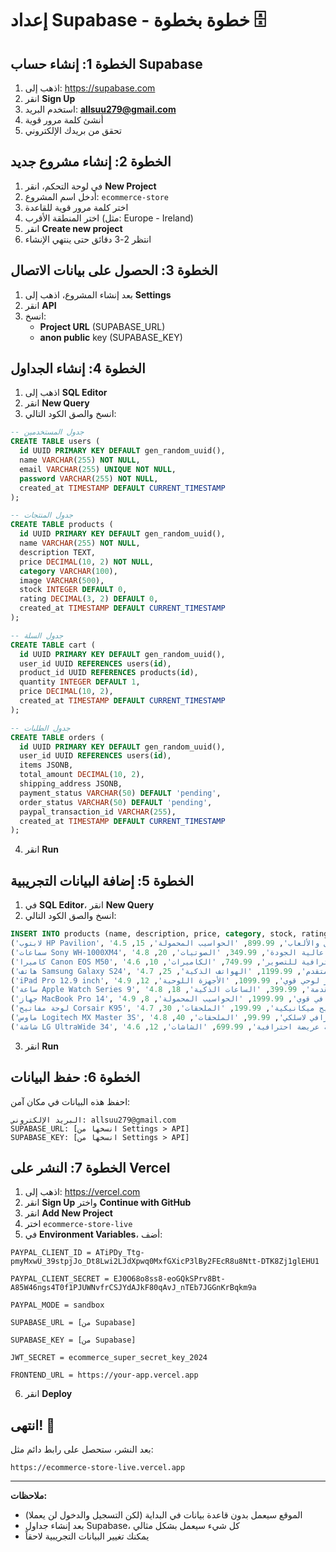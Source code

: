 # إعداد Supabase - خطوة بخطوة 🗄️

## الخطوة 1: إنشاء حساب Supabase

1. اذهب إلى: https://supabase.com
2. انقر **Sign Up**
3. استخدم البريد: **allsuu279@gmail.com**
4. أنشئ كلمة مرور قوية
5. تحقق من بريدك الإلكتروني

## الخطوة 2: إنشاء مشروع جديد

1. في لوحة التحكم، انقر **New Project**
2. أدخل اسم المشروع: `ecommerce-store`
3. اختر كلمة مرور قوية للقاعدة
4. اختر المنطقة الأقرب (مثل: Europe - Ireland)
5. انقر **Create new project**
6. انتظر 2-3 دقائق حتى ينتهي الإنشاء

## الخطوة 3: الحصول على بيانات الاتصال

1. بعد إنشاء المشروع، اذهب إلى **Settings**
2. انقر **API**
3. انسخ:
   - **Project URL** (SUPABASE_URL)
   - **anon public** key (SUPABASE_KEY)

## الخطوة 4: إنشاء الجداول

1. اذهب إلى **SQL Editor**
2. انقر **New Query**
3. انسخ والصق الكود التالي:

```sql
-- جدول المستخدمين
CREATE TABLE users (
  id UUID PRIMARY KEY DEFAULT gen_random_uuid(),
  name VARCHAR(255) NOT NULL,
  email VARCHAR(255) UNIQUE NOT NULL,
  password VARCHAR(255) NOT NULL,
  created_at TIMESTAMP DEFAULT CURRENT_TIMESTAMP
);

-- جدول المنتجات
CREATE TABLE products (
  id UUID PRIMARY KEY DEFAULT gen_random_uuid(),
  name VARCHAR(255) NOT NULL,
  description TEXT,
  price DECIMAL(10, 2) NOT NULL,
  category VARCHAR(100),
  image VARCHAR(500),
  stock INTEGER DEFAULT 0,
  rating DECIMAL(3, 2) DEFAULT 0,
  created_at TIMESTAMP DEFAULT CURRENT_TIMESTAMP
);

-- جدول السلة
CREATE TABLE cart (
  id UUID PRIMARY KEY DEFAULT gen_random_uuid(),
  user_id UUID REFERENCES users(id),
  product_id UUID REFERENCES products(id),
  quantity INTEGER DEFAULT 1,
  price DECIMAL(10, 2),
  created_at TIMESTAMP DEFAULT CURRENT_TIMESTAMP
);

-- جدول الطلبات
CREATE TABLE orders (
  id UUID PRIMARY KEY DEFAULT gen_random_uuid(),
  user_id UUID REFERENCES users(id),
  items JSONB,
  total_amount DECIMAL(10, 2),
  shipping_address JSONB,
  payment_status VARCHAR(50) DEFAULT 'pending',
  order_status VARCHAR(50) DEFAULT 'pending',
  paypal_transaction_id VARCHAR(255),
  created_at TIMESTAMP DEFAULT CURRENT_TIMESTAMP
);
```

4. انقر **Run**

## الخطوة 5: إضافة البيانات التجريبية

1. في **SQL Editor**، انقر **New Query**
2. انسخ والصق الكود التالي:

```sql
INSERT INTO products (name, description, price, category, stock, rating, image) VALUES
('لابتوب HP Pavilion', 'لابتوب قوي للعمل والألعاب', 899.99, 'الحواسيب المحمولة', 15, 4.5, 'https://via.placeholder.com/300?text=HP+Pavilion'),
('سماعات Sony WH-1000XM4', 'سماعات بلوتوث عالية الجودة', 349.99, 'الصوتيات', 20, 4.8, 'https://via.placeholder.com/300?text=Sony+Headphones'),
('كاميرا Canon EOS M50', 'كاميرا احترافية للتصوير', 749.99, 'الكاميرات', 10, 4.6, 'https://via.placeholder.com/300?text=Canon+Camera'),
('هاتف Samsung Galaxy S24', 'هاتف ذكي متقدم', 1199.99, 'الهواتف الذكية', 25, 4.7, 'https://via.placeholder.com/300?text=Samsung+S24'),
('iPad Pro 12.9 inch', 'جهاز لوحي قوي', 1099.99, 'الأجهزة اللوحية', 12, 4.9, 'https://via.placeholder.com/300?text=iPad+Pro'),
('ساعة Apple Watch Series 9', 'ساعة ذكية متقدمة', 399.99, 'الساعات الذكية', 18, 4.8, 'https://via.placeholder.com/300?text=Apple+Watch'),
('جهاز MacBook Pro 14', 'لابتوب احترافي قوي', 1999.99, 'الحواسيب المحمولة', 8, 4.9, 'https://via.placeholder.com/300?text=MacBook+Pro'),
('لوحة مفاتيح Corsair K95', 'لوحة مفاتيح ميكانيكية', 199.99, 'الملحقات', 30, 4.7, 'https://via.placeholder.com/300?text=Corsair+Keyboard'),
('ماوس Logitech MX Master 3S', 'ماوس احترافي لاسلكي', 99.99, 'الملحقات', 40, 4.8, 'https://via.placeholder.com/300?text=Logitech+Mouse'),
('شاشة LG UltraWide 34', 'شاشة عريضة احترافية', 699.99, 'الشاشات', 12, 4.6, 'https://via.placeholder.com/300?text=LG+UltraWide');
```

3. انقر **Run**

## الخطوة 6: حفظ البيانات

احفظ هذه البيانات في مكان آمن:

```
البريد الإلكتروني: allsuu279@gmail.com
SUPABASE_URL: [انسخها من Settings > API]
SUPABASE_KEY: [انسخها من Settings > API]
```

## الخطوة 7: النشر على Vercel

1. اذهب إلى: https://vercel.com
2. انقر **Sign Up** واختر **Continue with GitHub**
3. انقر **Add New Project**
4. اختر `ecommerce-store-live`
5. في **Environment Variables**، أضف:

```
PAYPAL_CLIENT_ID = ATiPDy_Ttg-pmyMxwU_39stpjJo_Dt8Lwi2LJdXpwq0MxfGXicP3lBy2FEcR8u8Ntt-DTK8Zj1glEHU1

PAYPAL_CLIENT_SECRET = EJ0O68o8ss8-eoGQkSPrv8Bt-A85W46ngs4T0f1PJUWNvfrCSJYdAJkF80qAvJ_nTEb7JGGnKrBqkm9a

PAYPAL_MODE = sandbox

SUPABASE_URL = [من Supabase]

SUPABASE_KEY = [من Supabase]

JWT_SECRET = ecommerce_super_secret_key_2024

FRONTEND_URL = https://your-app.vercel.app
```

6. انقر **Deploy**

## انتهى! 🎉

بعد النشر، ستحصل على رابط دائم مثل:
```
https://ecommerce-store-live.vercel.app
```

---

**ملاحظات:**
- الموقع سيعمل بدون قاعدة بيانات في البداية (لكن التسجيل والدخول لن يعملا)
- بعد إنشاء جداول Supabase، كل شيء سيعمل بشكل مثالي
- يمكنك تغيير البيانات التجريبية لاحقاً

